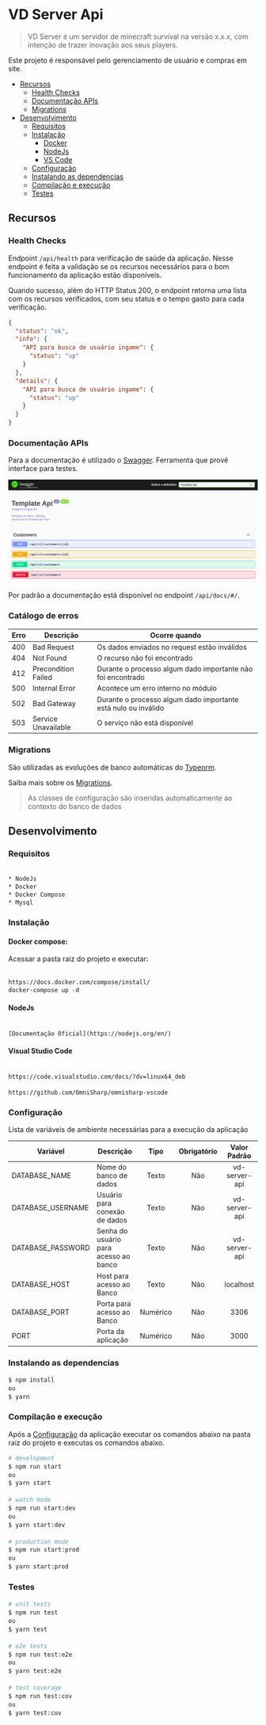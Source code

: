 # VD Server Api

>VD Server é um servidor de minecraft survival na versão x.x.x, com intenção de trazer inovação aos seus players.

Este projeto é responsável pelo gerenciamento de usuário e compras em site.

- [Recursos](#recursos)
  - [Health Checks](#health-checks)
  - [Documentação APIs](#documentação-apis)
  - [Migrations](#migrations)
- [Desenvolvimento](#desenvolvimento)
  - [Requisitos](#requisitos)
  - [Instalação](#instalação)
    - [Docker](#docker-compose)
    - [NodeJs](#NodeJs)
    - [VS Code](#visual-studio-code)
  - [Configuração](#configuração)
  - [Instalando as dependencias](#Instalando-as-dependencias)
  - [Compilação e execução](#compilação-e-execução)
  - [Testes](#Testes)

## Recursos

### Health Checks

Endpoint `/api/health` para verificação de saúde da aplicação. Nesse endpoint é feita a validação se os recursos necessários para o bom funcionamento da aplicação estão disponíveis.

Quando sucesso, além do HTTP Status 200, o endpoint retorna uma lista com os recursos verificados, com seu status e o tempo gasto para cada verificação.

```json
{
  "status": "ok",
  "info": {
    "API para busca de usuário ingame": {
      "status": "up"
    }
  },
  "details": {
    "API para busca de usuário ingame": {
      "status": "up"
    }
  }
}
```

### Documentação APIs

Para a documentação é utilizado o [Swagger](https://swagger.io/). Ferramenta que provê interface para testes.

![swagger](./docs/images/swagger.png)

Por padrão a documentação está disponível no endpoint `/api/docs/#/`.

### Catálogo de erros

| Erro | Descrição           | Ocorre quando                                                  |
| ---- | ------------------- | -------------------------------------------------------------- |
|  400 | Bad Request         | Os dados enviados no request estão inválidos                   |
|  404 | Not Found           | O recurso não foi encontrado                                   |
|  412 | Precondition Failed | Durante o processo algum dado importante não foi encontrado    |
|  500 | Internal Error      | Acontece um erro interno no módulo                             |
|  502 | Bad Gateway         | Durante o processo algum dado importante está nulo ou inválido |
|  503 | Service Unavailable | O serviço não está disponível                                  |

### Migrations

São utilizadas as evoluções de banco automáticas do [Typeorm](https://typeorm.io/#/).

Saiba mais sobre os [Migrations](https://github.com/typeorm/typeorm/blob/master/docs/migrations.md).

> As classes de configuração são inseridas automaticamente ao contexto do banco de dados

## Desenvolvimento

### Requisitos

```

* NodeJs
* Docker
* Docker Compose
* Mysql

```

### Instalação

#### Docker compose:

Acessar a pasta raiz do projeto e executar:

```

https://docs.docker.com/compose/install/
docker-compose up -d

```

#### NodeJs

```

[Documentação Oficial](https://nodejs.org/en/)

```

#### Visual Studio Code

```

https://code.visualstudio.com/docs/?dv=linux64_deb

https://github.com/OmniSharp/omnisharp-vscode

```

### Configuração

Lista de variáveis de ambiente necessárias para a execução da aplicação

| Variável               | Descrição                             |   Tipo   | Obrigatório |  Valor Padrão   |
| ---------------------- | ------------------------------------- | :------: | :---------: | :-------------: |
| DATABASE_NAME          | Nome do banco de dados                |  Texto   |     Não     |    vd-server-api    |
| DATABASE_USERNAME      | Usuário para conexão de dados         |  Texto   |     Não     |    vd-server-api    |
| DATABASE_PASSWORD      | Senha do usuário para acesso ao banco |  Texto   |     Não     |    vd-server-api    |
| DATABASE_HOST          | Host para acesso ao Banco             |  Texto   |     Não     |    localhost    |
| DATABASE_PORT          | Porta para acesso ao Banco            | Numérico |     Não     |      3306       |
| PORT                   | Porta da aplicação                    | Numérico |     Não     |      3000       |


### Instalando as dependencias

```bash
$ npm install
ou
$ yarn
```

### Compilação e execução

Após a [Configuração](#Instalando-as-dependencias) da aplicação executar os comandos abaixo na pasta raiz do projeto e executas os comandos abaixo.

```bash
# development
$ npm run start
ou
$ yarn start

# watch mode
$ npm run start:dev
ou
$ yarn start:dev

# production mode
$ npm run start:prod
ou
$ yarn start:prod

```

### Testes

```bash
# unit tests
$ npm run test
ou
$ yarn test

# e2e tests
$ npm run test:e2e
ou
$ yarn test:e2e

# test coverage
$ npm run test:cov
ou
$ yarn test:cov

```
